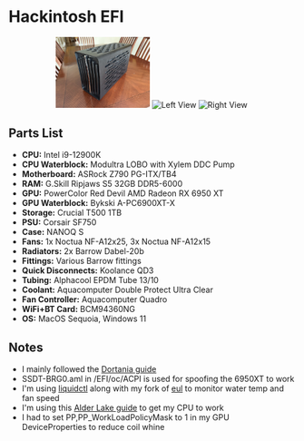 # Hackintosh EFI

<div align="center">
  <img src="Images/main.jpeg" width="33%" alt="Main View">
  <img src="Images/left.jpeg" width="33%" alt="Left View">
  <img src="Images/right.jpeg" width="33%" alt="Right View">
</div>

## Parts List
- **CPU:** Intel i9-12900K
- **CPU Waterblock:** Modultra LOBO with Xylem DDC Pump
- **Motherboard:** ASRock Z790 PG-ITX/TB4
- **RAM:** G.Skill Ripjaws S5 32GB DDR5-6000
- **GPU:** PowerColor Red Devil AMD Radeon RX 6950 XT
- **GPU Waterblock:** Bykski A-PC6900XT-X
- **Storage:** Crucial T500 1TB
- **PSU:** Corsair SF750
- **Case:** NANOQ S
- **Fans:** 1x Noctua NF-A12x25, 3x Noctua NF-A12x15
- **Radiators:** 2x Barrow Dabel-20b
- **Fittings:** Various Barrow fittings
- **Quick Disconnects:** Koolance QD3
- **Tubing:** Alphacool EPDM Tube 13/10
- **Coolant:** Aquacomputer Double Protect Ultra Clear
- **Fan Controller:** Aquacomputer Quadro
- **WiFi+BT Card:** BCM94360NG
- **OS:** MacOS Sequoia, Windows 11

## Notes
- I mainly followed the [Dortania guide](https://dortania.github.io/OpenCore-Install-Guide/)
- SSDT-BRG0.aml in /EFI/oc/ACPI is used for spoofing the 6950XT to work
- I'm using [liquidctl](https://github.com/liquidctl/liquidctl) along with my fork of [eul](https://github.com/rajlulla/eul) to monitor water temp and fan speed
- I'm using this [Alder Lake guide](https://chriswayg.gitbook.io/opencore-visual-beginners-guide/advanced-topics/using-alder-lake) to get my CPU to work
- I had to set PP,PP_WorkLoadPolicyMask to 1 in my GPU DeviceProperties to reduce coil whine
